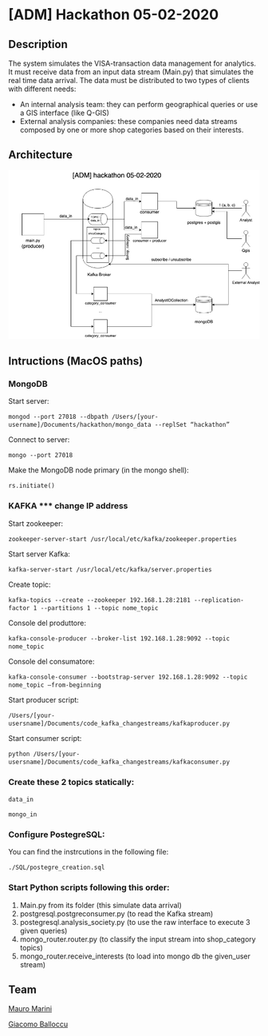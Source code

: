 # [ADM] Hackathon 05-02-2020

## Description

The system simulates the VISA-transaction data management  for analytics. It must receive data from an input data stream (Main.py) that simulates the real time data arrival. The data must be distributed to two types of clients with different needs:
- An internal analysis team: they can perform geographical queries or use a GIS interface (like Q-GIS)
- External analysis companies: these companies need data streams composed by one or more shop categories based on their interests. 

## Architecture

![Architecture](https://github.com/marinimau/ADM-Hackathon---05-02-2020/blob/master/hackathon.png)

## Intructions (MacOS paths)

### MongoDB

Start server:
```
mongod --port 27018 --dbpath /Users/[your-username]/Documents/hackathon/mongo_data --replSet “hackathon”
```
Connect to server:
```
mongo --port 27018
```
Make the MongoDB node primary (in the mongo shell):  
```
rs.initiate()
```

### KAFKA *** change IP address

Start zookeeper:    
```
zookeeper-server-start /usr/local/etc/kafka/zookeeper.properties
```

Start server Kafka:     
```
kafka-server-start /usr/local/etc/kafka/server.properties
```

Create topic:    
```
kafka-topics --create --zookeeper 192.168.1.28:2181 --replication-factor 1 --partitions 1 --topic nome_topic
```

Console del produttore:  
```
kafka-console-producer​ --broker-list 192.168.1.28:9092 --topic​ nome_topic
```

Console del consumatore:   
```
kafka-console-consumer --bootstrap-server 192.168.1.28:9092 --topic nome_topic —from-beginning
```

Start producer script:    
```
/Users/[your-usersname]/Documents/code_kafka_changestreams/kafkaproducer.py
```

Start consumer script:    
```
python /Users/[your-usersname]/Documents/code_kafka_changestreams/kafkaconsumer.py
```

### Create these 2 topics statically:

```
data_in
```
```
mongo_in
```


### Configure PostegreSQL:

You can find the instrcutions in the following file:
```
./SQL/postegre_creation.sql
```


### Start Python scripts following this order:

1. Main.py from its folder (this simulate data arrival)
2. postgresql.postgreconsumer.py (to read the Kafka stream)
3. postegresql.analysis_society.py (to use the raw interface to execute 3 given queries)
4. mongo_router.router.py (to classify the input stream into shop_category topics)
5. mongo_router.receive_interests (to load into mongo db the given_user stream)


## Team

[Mauro Marini](https://github.com/marinimau)

[Giacomo Balloccu](https://github.com/giacoballoccu)
